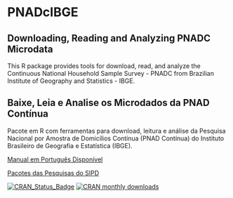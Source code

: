 # PNADcIBGE
## Downloading, Reading and Analyzing PNADC Microdata

This R package provides tools for download, read, and analyze the Continuous National Household Sample Survey - PNADC from Brazilian Institute of Geography and Statistics - IBGE.

## Baixe, Leia e Analise os Microdados da PNAD Contínua

Pacote em R com ferramentas para download, leitura e análise da Pesquisa Nacional por Amostra de Domicílios Contínua (PNAD Contínua) do Instituto Brasileiro de Geografia e Estatística (IBGE).

[Manual em Português Disponível](https://rpubs.com/gabriel-assuncao-ibge/pnadc)

[Pacotes das Pesquisas do SIPD](https://cran.r-project.org/package=SIPDIBGE)

[![CRAN_Status_Badge](https://www.r-pkg.org/badges/version/PNADcIBGE)](https://cran.r-project.org/package=PNADcIBGE) [![CRAN monthly downloads](https://cranlogs.r-pkg.org/badges/PNADcIBGE "CRAN monthly downloads")](https://cran.r-project.org/package=PNADcIBGE)
